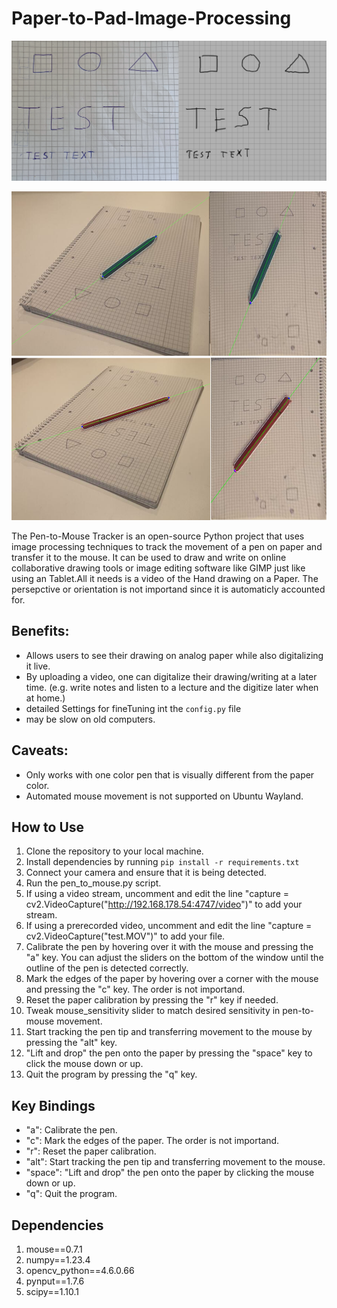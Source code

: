 # Paper-to-Pad-Image-Processing
![Demo Drawing](https://github.com/lennart-rth/Paper_to_Pad_Image_Processing/blob/master/test.png)

![Actual Video Input (left), Perspective warped compensated video (right)](https://github.com/lennart-rth/Paper_to_Pad_Image_Processing/blob/master/demo_green.png)
![Actual Video Input (left), Perspective warped compensated video (right)](https://github.com/lennart-rth/Paper_to_Pad_Image_Processing/blob/master/demo_red.png)


The Pen-to-Mouse Tracker is an open-source Python project that uses image processing techniques to track the movement of a pen on paper and transfer it to the mouse. It can be used to draw and write on online collaborative drawing tools or image editing software like GIMP just like using an Tablet.All it needs is a video of the Hand drawing on a Paper. The persepctive or orientation is not importand since it is automaticly accounted for.

## Benefits:
- Allows users to see their drawing on analog paper while also digitalizing it live.
- By uploading a video, one can digitalize their drawing/writing at a later time. (e.g. write notes and listen to a lecture and the digitize later when at home.)
- detailed Settings for fineTuning int the `config.py` file
- may be slow on old computers.

## Caveats:
- Only works with one color pen that is visually different from the paper color.
- Automated mouse movement is not supported on Ubuntu Wayland.

## How to Use
1. Clone the repository to your local machine.
2. Install dependencies by running `pip install -r requirements.txt`
3. Connect your camera and ensure that it is being detected.
4. Run the pen_to_mouse.py script.
5. If using a video stream, uncomment and edit the line "capture = cv2.VideoCapture("http://192.168.178.54:4747/video")" to add your stream.
6. If using a prerecorded video, uncomment and edit the line "capture = cv2.VideoCapture("test.MOV")" to add your file.
7. Calibrate the pen by hovering over it with the mouse and pressing the "a" key. You can adjust the sliders on the bottom of the window until the outline of the pen is detected correctly.
8. Mark the edges of the paper by hovering over a corner with the mouse and pressing the "c" key. The order is not importand.
9. Reset the paper calibration by pressing the "r" key if needed.
10. Tweak mouse_sensitivity slider to match desired sensitivity in pen-to-mouse movement.
11. Start tracking the pen tip and transferring movement to the mouse by pressing the "alt" key.
12. "Lift and drop" the pen onto the paper by pressing the "space" key to click the mouse down or up.
13. Quit the program by pressing the "q" key.


## Key Bindings
- "a": Calibrate the pen.
- "c": Mark the edges of the paper. The order is not importand.
- "r": Reset the paper calibration.
- "alt": Start tracking the pen tip and transferring movement to the mouse.
- "space": "Lift and drop" the pen onto the paper by clicking the mouse down or up.
- "q": Quit the program.

## Dependencies
1.  mouse==0.7.1
2.  numpy==1.23.4
3.  opencv_python==4.6.0.66
4.  pynput==1.7.6
5.  scipy==1.10.1
